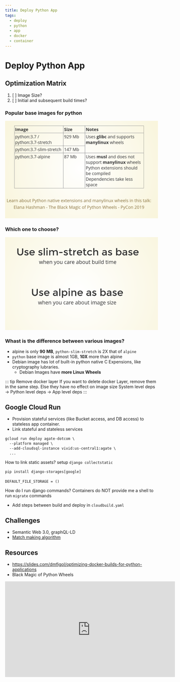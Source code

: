 ```yaml
---
title: Deploy Python App
tags:
  - deploy
  - python
  - app
  - docker
  - container
---
```


# Deploy Python App

<TagLinks />

## Optimization Matrix

1. [ ] Image Size?
2. [ ] Initial and subsequent build times?

### Popular base images for python

![base images python](../.vuepress/public/img/python-docker-base-image-sizes.png)

### Which one to choose?

![which image to choose](../.vuepress/public/img/which-docker-image-to-use-for-python.png)

### Whast is the difference between various images?

- alpine is only **90 MB**, `python-slim-stretch` is 2X that of `alpine`
- `python` base image is almost 1GB, **10X** more than alpine
- Debian image has lot of built-in python native C Expensions, like cryptography lubraries.
  - Debian Images have **more Linux Wheels**

::: tip Remove docker layer
If you want to delete docker Layer, remove them in the same step. Else they have no effect on image size
System level deps -> Python level deps -> App level deps
:::

## Google Cloud Run

- Provision stateful services (like Bucket access, and DB access) to stateless app container.
- Link stateful and stateless services

```
gcloud run deploy agate-dotcom \
  --platform managed \
  --add-cloudsql-instance vivid:us-central1:agate \
  ...

```

How to link static assets? setup `django collectstatic`

```
pip install django-storages[google]

DEFAULT_FILE_STORAGE = ()
```

How do I run django commands? Containers do NOT provide me a shell to run `migrate` commands

- Add steps between build and deploy in `cloudbuild.yaml`

## Challenges

- Semantic Web 3.0, graphQL-LD
- [Match making algorithm](https://www.teachyourselfpython.com/challenges.php?a=04_Mini_Projects_NEA_Samples_Tutorials&t=00_Mini_Project_Dating_Program&s=05_Matchmake_and_Validation)

## Resources

- https://slides.com/dmfigol/optimizing-docker-builds-for-python-applications
- Black Magic of Python Wheels

<iframe width="560" height="315" src="https://www.youtube.com/embed/02aAZ8u3wEQ" title="YouTube video player" frameborder="0" allow="accelerometer; autoplay; clipboard-write; encrypted-media; gyroscope; picture-in-picture" allowfullscreen></iframe>

<Footer />

